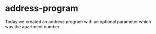 # address-program
Today we created an address program with an optional parameter which was the apartment number.
